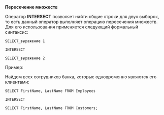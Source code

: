 **Пересечение множеств**

Оператор **INTERSECT** позволяет найти общие строки для двух выборок, то есть данный оператор выполняет операцию пересечения множеств. Для его использования применяется следующий формальный синтаксис:

	SELECT_выражение 1
	
	INTERSECT
	
	SELECT_выражение 2

Пример:

Найдем всех сотрудников банка, которые одновременно являются его клиентами:

	SELECT FirstName, LastName FROM Employees
	
	INTERSECT
	
	SELECT FirstName, LastName FROM Customers;